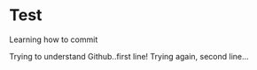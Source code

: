 # Test
Learning how to commit

Trying to understand Github..first line!
Trying again, second line...
